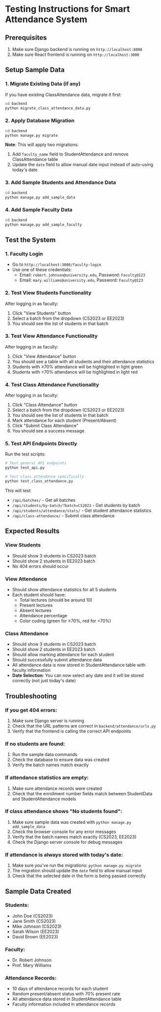 # Testing Instructions for Smart Attendance System

## Prerequisites
1. Make sure Django backend is running on `http://localhost:8000`
2. Make sure React frontend is running on `http://localhost:3000`

## Setup Sample Data

### 1. Migrate Existing Data (if any)
If you have existing ClassAttendance data, migrate it first:
```bash
cd backend
python migrate_class_attendance_data.py
```

### 2. Apply Database Migration
```bash
cd backend
python manage.py migrate
```

**Note**: This will apply two migrations:
1. Add `faculty_name` field to StudentAttendance and remove ClassAttendance table
2. Update the `date` field to allow manual date input instead of auto-using today's date

### 3. Add Sample Students and Attendance Data
```bash
cd backend
python manage.py add_sample_data
```

### 4. Add Sample Faculty Data
```bash
cd backend
python manage.py add_sample_faculty
```

## Test the System

### 1. Faculty Login
- Go to `http://localhost:3000/faculty-login`
- Use one of these credentials:
  - Email: `robert.johnson@university.edu`, Password: `Faculty@123`
  - Email: `mary.williams@university.edu`, Password: `Faculty@123`

### 2. Test View Students Functionality
After logging in as faculty:
1. Click "View Students" button
2. Select a batch from the dropdown (CS2023 or EE2023)
3. You should see the list of students in that batch

### 3. Test View Attendance Functionality
After logging in as faculty:
1. Click "View Attendance" button
2. You should see a table with all students and their attendance statistics
3. Students with ≥70% attendance will be highlighted in light green
4. Students with <70% attendance will be highlighted in light red

### 4. Test Class Attendance Functionality
After logging in as faculty:
1. Click "Class Attendance" button
2. Select a batch from the dropdown (CS2023 or EE2023)
3. You should see the list of students in that batch
4. Mark attendance for each student (Present/Absent)
5. Click "Submit Class Attendance"
6. You should see a success message

### 5. Test API Endpoints Directly
Run the test scripts:
```bash
# Test general API endpoints
python test_api.py

# Test class attendance specifically
python test_class_attendance.py
```

This will test:
- `/api/batches/` - Get all batches
- `/api/students/by-batch/?batch=CS2023` - Get students by batch
- `/api/students/attendance/stats/` - Get student attendance statistics
- `/api/class-attendance/` - Submit class attendance

## Expected Results

### View Students
- Should show 3 students in CS2023 batch
- Should show 2 students in EE2023 batch
- No 404 errors should occur

### View Attendance
- Should show attendance statistics for all 5 students
- Each student should have:
  - Total lectures (should be around 10)
  - Present lectures
  - Absent lectures
  - Attendance percentage
  - Color coding (green for ≥70%, red for <70%)

### Class Attendance
- Should show 3 students in CS2023 batch
- Should show 2 students in EE2023 batch
- Should allow marking attendance for each student
- Should successfully submit attendance data
- All attendance data is now stored in StudentAttendance table with faculty information
- **Date Selection**: You can now select any date and it will be stored correctly (not just today's date)

## Troubleshooting

### If you get 404 errors:
1. Make sure Django server is running
2. Check that the URL patterns are correct in `backend/attendance/urls.py`
3. Verify that the frontend is calling the correct API endpoints

### If no students are found:
1. Run the sample data commands
2. Check the database to ensure data was created
3. Verify the batch names match exactly

### If attendance statistics are empty:
1. Make sure attendance records were created
2. Check that the enrollment number fields match between StudentData and StudentAttendance models

### If class attendance shows "No students found":
1. Make sure sample data was created with `python manage.py add_sample_data`
2. Check the browser console for any error messages
3. Verify that the batch names match exactly (CS2023, EE2023)
4. Check the Django server console for debug messages

### If attendance is always stored with today's date:
1. Make sure you've run the migrations: `python manage.py migrate`
2. The migration should update the `date` field to allow manual input
3. Check that the selected date in the form is being passed correctly

## Sample Data Created

### Students:
- John Doe (CS2023)
- Jane Smith (CS2023)
- Mike Johnson (CS2023)
- Sarah Wilson (EE2023)
- David Brown (EE2023)

### Faculty:
- Dr. Robert Johnson
- Prof. Mary Williams

### Attendance Records:
- 10 days of attendance records for each student
- Random present/absent status with 70% present rate
- All attendance data stored in StudentAttendance table
- Faculty information included in attendance records 